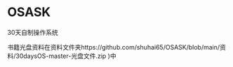 # OSASK

30天自制操作系统

书籍光盘资料在资料文件夹https://github.com/shuhai65/OSASK/blob/main/资料/30daysOS-master-光盘文件.zip )中


